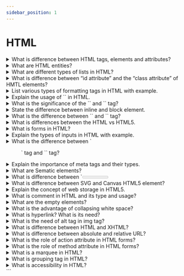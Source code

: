 ```yaml
---
sidebar_position: 1
---
```


# HTML

<details >
<summary>
What is difference between HTML tags, elements and attributes?
</summary>

### Html Elements:

An Html Element consists of an opening and closing tag with the content inserted in between:

For Example:

```html
<p>Content goes here...</p>
```

### Html tag:

The HTML tag is just an opening or closing entity.

For Example:

```html
<p></p>
```

![alt text](../static/img/JFL1P.png)

### HTML attributes

An attribute defines a property for an element, consists of an attribute/value pair, and appears within the element’s start tag. An element’s start tag may contain any number of space separated attribute/value pairs.

```html
<a href="https://www.google.com">Visit Link</a>
```

</details>

<details >
<summary>
 What are HTML entities?
</summary>

### Entity

An HTML entity is a piece of text ("string") that begins with an ampersand (&) and ends with a semicolon (;). HTML entities are frequently used to display reserved characters (which would otherwise be interpreted as HTML code), and invisible characters (like non-breaking spaces). You can also use HTML character entities in place of other characters that are difficult to type with a standard keyboard.

### Reserved characters

Some special characters are reserved for use in HTML, meaning that your browser will parse them as HTML code. For example, if you use the less-than (<) sign, the browser interprets any text that follows as a tag.

To display these characters as text, replace them with their corresponding character entities.

```html
&amp;
<!-- Interpreted as the beginning of an entity or character reference '&' -->

&lt;
<!--Interpreted as the beginning of a  tag '<' -->

&gt;
<!--Interpreted as the ending of a tag '>' -->

&copy;
<!--Interpreted as the copyright sign '©'-->

&deg;
<!--Interpreted as the degree symbol '°'-->
```

</details>

<details >
<summary>
 What are different types of lists in HTML?
</summary>

## HTML List

HTML lists allow the content to follow a proper semantic structure. All the tags in the list require opening and closing tags.
There are 3 types of lists in HTML, namely:

- Unordered List
- Ordered List
- Description List

### Unordered list

Unordered List: An Unordered list is used to create a list of related items, in bulleted or unordered format.

```html
<ul>
  <li>Item1</li>
  <li>Item2</li>
  <li>Item3</li>
  ...
</ul>
```

## Ordered lists

The Ordered lists have an order which is either numerical or alphabetical.

```html
<ol>
  <li>Item1</li>
  <li>Item2</li>
  <li>Item3</li>
  ...
</ol>
```

## Description List

A description list is a type of list where each item has a description. It is also known as a definition list.

```html
<dl>
  <!--<dl>: It defines the start of the list.-->
  <dt>Code</dt>
  <!--<dt>: It defines a item.-->
  <dd>- Code all day!</dd>
  <!--<dd>: It defines the description of each item.-->
  <dt>Eat</dt>
  <dd>- Eat healthy food</dd>
  <dt>Sleep</dt>
  <dd>- Sleep soundly!</dd>
</dl>
```

</details>

<details >
<summary>
What is difference between “id attribute” and the “class attribute” of HMTL elements?
</summary>

In HTML, the "id" and "class" attributes are used to identify and style elements, but they have different purposes.

The "id" attribute is used to uniquely identify an element on a web page. Each "id" value should be unique within the HTML document. It is often used to target specific elements with CSS or JavaScript for styling or functionality.

On the other hand, the "class" attribute is used to group together elements that share a common purpose or style. Multiple elements can have the same "class" value, allowing them to be styled or targeted as a group using CSS or JavaScript.

In summary, "id" is used to uniquely identify a single element, while "class" is used to group multiple elements together.

</details>

<details >
<summary>
List various types of formatting tags in HTML with example.
</summary>

- `<b>`-Bold text
- `<strong>`-Important text
- `<i>`-Italic text
- `<em>`-Emphasized text
- `<mark>`-Marked text
- `<del>`-Deleted text
- `<ins>`-Inserted text
- `<strike>`-strike text
- `<u>`-underline text
- `<sub>`-Subscript text
- `<sup>`-Superscript text
- `<big>`-Big text (1 unit of base text size)
- `<small>`-Smaller text
- `<tt>`-browser's default monospace text

```html
<!--Text in Bold-->
<p><b>Bold Text</b></p>

<!--Text in Strong-->
<p><strong> Strong Text</strong></p>

<!--Text in Italics-->
<p><i>The Text inside italic Tag</i></p>

<!--Text in Emphasize-->
<p><em>Emphasized Text</em></p>

<!-- small text -->
<small>The text inside small Tag</small>

<!-- Big text-->
<big>The text inside big Tag</big>

<!--Text in Superscript-->
superscript <sup>Text</sup>

<!--Text in Subscript-->
subscript<sub>Text</sub>

<!--Deleting andText in Insert-->
<p>
  The TajMahal is located in
  <del>Bombay</del>
  <ins>Agra</ins>
</p>

<!--Text in Highlight-->
<mark>Highlighted Text</mark>

<!-- monospace text -->
<tt>Monospace text</tt>

<!-- underline text -->
<u>underline text</u>
```

</details>

<details >
<summary>
Explain the usage of `<!DOCTYPE>` in HTML.
</summary>

### `<!DOCTYPE>`

tag is used to inform the browser about the version of HTML used in the document. It is called as the document type declaration (DTD). Technically <! DOCTYPE > is not a tag/element, it just an instruction to the browser about the document type.

</details>

<details >
<summary>
What is the significance of the `<head>` and `<body>` tag?
</summary>

## `<head>` tag:

The head tag in HTML is used to contain the metadata or information related to the document.
head tag is used to define all the meta tag. It holds some of the most important tags like `<title>` , `<meta>` , and `<link>`.
the `<head>` tag is used for providing necessary information and linking external resources that contribute to the appearance and behavior of the HTML document.

- From browser perspective, it is not mandatory to include a `<head>` tag inside the HTML document but in previous versions(4.0.1) it was mandatory to include it.

- The tags like `<title>`, `<meta>` or `<link>` which are generally contained inside head will also work fine without the `<head>` tag or outside the `<head>` tag.

- From the developer’s perspective, it is good to include the `<head>` tag inside the document because this syntax is widely used and it also gives a good structure to the document. Later this will help us to interact with the DOM elements in a structured way.

## `<body>` tag:

It is used to contain the main content of the HTML document. It holds everything from the heading, paragraphs to the unique div containers reside inside the `<body>` tag.

- From browser perspective, it is also not mandatory to include a <body> tag inside the HTML document in HTML 5 but in previous versions(4.0.1) it was mandatory to include it.

- The tags like `<div>`, `<p>` or `<a>` which are generally contained inside body will also work fine without the `<body>` tag or outside the `<body>` tag.
  Despite being not mandatory, the `<body>` tag have some attributes like ‘background’, ‘bgcolor’ , ‘a’ , ‘link’ etc.

- From the developer’s perspective, it is good to include the `<body>` tag inside the document. This syntax is widely used and it also gives a good structure to the document. Later this will help us to interact with the DOM elements in a structured way.

</details>

<details >
<summary>
 State the difference between inline and block element.
</summary>

## Block elements:

They consume the entire width available irrespective of their sufficiency. They always start in a new line and have top and bottom margins. It does not contain any other elements next to it.

#### Examples of Block elements:

- `<h1> to <h6>`
- `<div>`
- `<hr>`
- `<li>`
- `<ul>`
- `<ol>`
- `<p>`
- `<table>`

#### Semantic block elements:

- `<header>`
- `<main>`
- `<section> `
- `<footer>`
- `<nav>`
- `<article>`
- `<aside>`

## Inline elements:

Inline elements occupy only enough width that is sufficient to it and allows other elements next to it which are inline. Inline elements don’t start from a new line and don’t have top and bottom margins as block elements have.

#### Examples of Inline elements:

- `<a>`
- `<b>`
- `<br>`
- `<script>`
- `<input>`
- `<img>`
- `<span>`
- `<label>`
</details>

<details >
<summary>
What is the difference between `<link>` and `<a>`  tag?
</summary>

## `<link>` Tag:

This tag is used to establish a connection/relationship between the current document and some external resources that are associated with the webpage. The resource could be a CSS file, an icon used in the site, a manifest, etc.

It has certain attributes some of mostly used are the following.

- href= "URL"
- media= "media_query/media_type"
- rel= "relationship_with_resource"
- size= "HeightxWidth"
- type= "MIME_TYPE"

### Example:

```html
<html>
  <head>
    <title>Link Tag</title>
    <link rel="stylesheet" href="./externalResource.css" />
  </head>
  <body></body>
</html>
```

## `<a>` Tag:

This anchor tag establishes a hyperlink to an external or internal document of HTML, an address like email or telephone, and some kind of external URL address.

### Some of the commonly used attributes are:-

- href="URL"
- target="some_browsing_context"
- download="filename.ext"
- ping="URL"

### Example:

```html
<a href="https://www.google.com" target="_blank"> anchor tag </a>
```

</details>

<details >
<summary>
What is differences between the HTML vs HTML5.
</summary>

- HTML

HTML stands for Hyper Text Markup Language. It is used to design web pages using a markup language. HTML is a combination of Hypertext and Markup language

- HTML5

HTML 5 is the fifth and current version of HTML. It has improved the markup available for documents and has introduced application programming interfaces(API) and Document Object Model(DOM). It has introduced various new features like drag and drop, geo-location services

<table>
<col>
<col>
<thead>
<tr>
<th>HTML</th>
<th>HTML5</th>
</tr>
</thead>
<tbody>
<tr>
<td>It didn’t support audio and video without the use of flash player support.</td>
<td >It supports audio and video controls with the use of &lt;audio&gt; and &lt;video&gt; tags.</td>
</tr>
<tr>
<td>It uses cookies to store temporary data.td>
<td >It uses SQL databases and application cache to store offline data.</td>
</tr>
<tr>
<td >Does not allow JavaScript to run in the browser.</span></td>
<td >Allows JavaScript to run in the background. This is possible due to JS Web worker API in HTML5.</td>
</tr>
<tr>
<td >Vector graphics are possible in HTML with the help of various technologies such as VML, Silver-light, Flash, etc.</td>
<td >Vector graphics are additionally an integral part of HTML5 like SVG and Canvas.</td>
</tr>
<tr>
<td >It does not allow drag and drop effects.</td>
<td >It allows drag and drop effects.</td>
</tr>

<tr>
<td >It works with all old browsers.</td>
<td >It supported by all new browser like Firefox, Mozilla, Chrome, Safari, etc.</td>
</tr>
<tr>
<td >&lt;HTML&gt;,&lt;Body&gt; , and &lt;Head&gt; tags are mandatory while writing a HTML code.</td>
<td >These tags can be omitted while writing HTML code.</td>
</tr>

<tr>
<td >Elements like nav, header were not present.</td>
<td >New element for web structure like nav, header, footer etc.</td>
</tr>

<tr>
<td >It is almost impossible to get true GeoLocation of user with the help of browser.</td>
<td >One can track the GeoLocation of a user easily by using JS GeoLocation API.</td>
</tr>

</tbody>
</table>
</table>

</details>

<details >
<summary>
What is forms in HTML?
</summary>

HTML Form is a document that stores information of a user on a web server using interactive controls. An HTML form contains different kinds of information such as username, password, contact number, email id, etc.
The elements used in an HTML form are the check box, input box, radio buttons, submit buttons, etc. Using these elements the information of a user is submitted on a web server.

Example:

```html
<!DOCTYPE html>
<html>
  <body>
    <form>
      Username:<br />
      <input type="text" name="username" />
      <br />
      Email id:<br />
      <input type="text" name="email_id" />
      <br /><br />
      <input type="submit" value="Submit" />
    </form>
  </body>
</html>
```

</details>

<details >
<summary>
Explain the types of inputs in HTML with example.

</summary>

The `<input>` HTML element is used to create interactive controls for web-based forms in order to accept data from the user.

How an `<input>` works varies considerably depending on the value of its type attribute. If this attribute is not specified, the default type adopted is text.

- button: A push button with no default behavior displaying the value of the value attribute, empty by default.

```html
<label for="button">input button</label>
<input type="button" id="button" name="button" />
```

- checkbox: A check box allowing single values to be selected/deselected.

```html
<div>
  <input type="checkbox" id="scales" name="scales" checked />
  <label for="scales">Scales</label>
</div>

<div>
  <input type="checkbox" id="horns" name="horns" />
  <label for="horns">Horns</label>
</div>
```

- color:Interface used to choose the color of our choice.

```html
  <input type="color" id="head" name="head" value="#e66465" />
  <label for="head">Head</label>
</div>
```

- date: Interface used to choose a date.

```html
<input
  type="date"
  id="start"
  name="trip-start"
  value="2018-07-22"
  min="2018-01-01"
  max="2018-12-31"
/>
```

- Email: Interface used to accept e-mail addresses.

```html
<input type="email" id="email" pattern=".+@example\.com" size="30" required />
```

- File: Interface used to upload files.

```html
<input type="file" id="avatar" name="avatar" accept="image/png, image/jpeg" />
```

- Image: Interface used to input an image.

```html
<input
  type="image"
  id="image"
  alt="Login"
  src="/media/examples/login-button.png"
/>
```

- Month: Interface used to input years and months. The format is “YYYY-MM”.

```html
<input type="month" id="start" name="start" min="2018-03" value="2018-05" />
```

- Number: Interface let the user enter a number.

```html
<input type="number" id="tentacles" name="tentacles" min="10" max="100" />
```

- Password: Interface defines a password field (characters are masked for security).

```html
<label for="pass">Password (8 characters minimum):</label>
<input type="password" id="pass" name="password" minlength="8" required />
```

- Radio: Collection of radio buttons inputting a set of options.

```html
<input type="radio" id="huey" name="drone" value="huey" checked />
<label for="huey">Huey</label>

<input type="radio" id="dewey" name="drone" value="dewey" />
<label for="dewey">Dewey</label>

<input type="radio" id="louie" name="drone" value="louie" />
<label for="louie">Louie</label>
```

- Range: Slide control interface with Default range is 0 to 100.

```html
<input type="range" id="volume" name="volume" min="0" max="11" />
<label for="volume">Volume</label>
```

- Reset :Interface used to resets the form to the default values.

```html
<label for="id">User ID:</label>
<input type="text" id="id" name="id" />

<input type="reset" value="Reset" />
<input type="submit" value="Submit" />
```

- Search: Interface for entering a search string.

```html
<input type="search" id="site-search" name="q" />

<button>Search</button>
```

- Submit: Interface for submitting all form values to a form-handler.

```html
<input type="submit" value="Send Request" />
```

- URL: elements of type url are used to let the user enter and edit a URL.

```html
<label for="url">Enter an https:// URL:</label>
<input
  type="url"
  name="url"
  id="url"
  placeholder="https://example.com"
  pattern="https://.*"
  size="30"
  required
/>
```

</details>

<details >
<summary>
What is the difference between `<figure>` tag and `<img>` tag?
</summary>
 
`<figure>` tag is used to semantically organize the content of images, videos, audios or even charts or tables, block of codes in the HTML document.

```html
<figure>
  <img src="url" />
  <figcaption>content</figcaption>
</figure>
```

figcaption: This tag is used to set the caption to the image. It is optional to use.

HTML `<img>` tag is used to add image or to set the background in the webpage/website. Nowadays website does not directly add images to a web page, as the images are linked to web pages by using the `<img>` tag which holds space for the image.

```html
<img src="url" alt="some_text" />
```

</details>

<details >
<summary>
Explain the importance of meta tags and their types.
</summary>

Meta tags are pieces of information you use to tell the search engines and those viewing your site more about your page and the information it contains. Meta tags include:

- Title tags: the title of your page, which should be unique for every page you publish
- Meta description: a description of the content on the page
- Viewport tag: impacts how your content appears on mobile devices

- Robots: can be used to indicate content that you want a “noindex” or a “nofollow”
- Hreflang tags: allows the search engine to identify the language and country you want content displayed for when you have an international audience
- Canonical tags: used to specify the primary or principle version of the page
- Open graph tags: used to specify which assets show up in title and image by default when sharing links on social sites
- Content type: impacts how your page is rendered in the browser

Meta tags are brief snippets of text designed to describe a page’s content. these tags do not appear visibly on the page; rather, they are embedded in the page’s source code. Search engines are the ones that read and interpret these tags, aiding them in comprehending the subject matter of the page.

</details>

<details >
<summary>
What are Sematic elements?
</summary>
A semantic element clearly describes its meaning to both the browser and the developer.

Examples of non-semantic elements: `<div>` and `<span>` - Tells nothing about its content.

Examples of semantic elements: `<form>`, `<table>`, and `<article>` - Clearly defines its content.

</details>

<details >
<summary>
What is difference between `<meter>` tag and `<progress>` tag?
</summary>

- Progress tag: This tag is used to represent a progress bar on the webpage in order to show the progress of a task. Some uses of the progress bar include showing the file upload/download progress on a website.

```html
<progress value="50" max="200"></progress>
```

- Meter Tag: A Meter tag is also known as a gauge and basically defines a scale for the measurement of data within a specified range. The uses of a meter tag may include the fuel left in the tank, the temperature of an object, etc.

```html
<meter value="50" max="200" min="20"></meter>
```

</details>

<details >
<summary>
What is difference between SVG and Canvas HTML5 element?
</summary>

- Scalable Vector Graphics (SVG) is an XML-based image format used to define two-dimensional vector-based graphics for the web. Unlike raster images (Ex .jpg, .gif, .png, etc.),
  a vector image can be scaled up or down to any extent without losing the image quality. An SVG image is drawn out using a series of statements that follow the XML schema — that means SVG images can be created and edited with any text editor, such as Notepad.

```html
<svg id="svgelem" height="200">
  <circle id="greencircle" cx="60" cy="60" r="50" fill="green" />
</svg>
```

- The Canvas element is used to draw graphics on the fly, via scripting (usually JavaScript). The element is only a container for graphics. You must use a script to actually draw the graphics. Canvas has several methods for drawing paths, boxes, circles, text, and adding images.

```html
<canvas
  id="newCanvas"
  width="100"
  height="100"
  style="border:1px solid #000000;"
>
</canvas>

<script>
  var c = document.getElementById("newCanvas");
  var ctx = c.getContext("2d");
  ctx.fillStyle = "#7cce2b";
  ctx.fillRect(0, 0, 100, 100);
</script>
```

</details>

<details >
<summary>
Explain the concept of web storage in HTML5.
</summary>

In web storage feature, web applications can locally store data within the browser on the client side. It stores data in the form of key/value pair on the browser. Web Storage sometimes also known as DOM storage.

Storing data with the help of web storage is similar to cookies, but it is better and faster than cookies storage.

Advantages of Web Storage:

- Web Storage can use storage space upto 5MB per domain. (The browser software may prompt the user if the space limit is reached).
- It will not send data to the server side, hence it is faster than cookies storage.
- The data stored by local Storage never expires, but cookies data expires after some time or session.
- Web Storage is more secure than cookies.

</details>

<details >
<summary>
What is comment in HTML and its type and usage?
</summary>

The comment tag is used to insert comments in the source code.
Comments are not displayed in the browsers.

You can use comments to explain your code, which can help you when you edit the source code at a later date.

Types of HTML Comments

1. Single line Comments in HTML

```html
<!--following is a paragraph-->
<p><i>Welcome to DataFlair!</i></p>
```

2. Multi-line Comments in HTML

```html
<!--Comments can be used to
add multiple line
on to the HTML Document.-->
<!--following is a paragraph-->
<p>Welcome to DataFlair</p>
```

3. `<comment>` tag in HTML

```html
<p>
  This is <comment>not</comment>
  Internet Explorer.
</p>
```

4. Conditional Comments in HTML

```html
<!--[if IE 9]>
  <h1>DataFlair</h1>
  <p>E-Learning</p>
<![endif]-->
```

</details>

<details >
<summary>
What are the empty elements?
</summary>

Empty or void elements are HTML elements that don’t require a closing tag because they contain no content. They are self-contained, independently complete, and don’t rely on other elements to function. Instead of having separate open and closing tags, empty elements combine both into a single tag, making it easy to add certain types of content to a page.

You can use empty HTML elements to add structure and functionality to web pages, such as embedding images, links, breaks, lists, or metadata.

</details>

<details >
<summary>
What is the advantage of collapsing white space?
</summary>

In HTML, a sequence of whitespace characters is treated as a single space character.

The browser collapses a sequence of spaces into a single space character, which helps a developer indent the HTML code as needed for better readability and understandability without worrying about the extra spaces within the HTML code.

```html
<!DOCTYPE html>
<html>
  <head> </head>
  <body>
    <h1>HTML Collapses Extra Space</h1>
    <p>
      Paragraph content has a sequence of spaces that are collapsed to a single
      space character by the browser.
    </p>
  </body>
</html>
```

</details>

<details >
<summary>
What is hyperlink? What is its need?
</summary>

A hyperlink, also called a link or web link, contains an address for a destination and acts as a reference to data. A user can easily follow, jump to, and be directed to the destination by either clicking, tapping on, or hovering over the link.

A hyperlink can be a piece of text, an image, an icon, or a graphic that, when you click on it, points to and navigates you to a different webpage or document. It can also point to a specific section or element within the same webpage or document.

Hypertext is text with hyperlinks. The linked text (the reference to data) is called anchor text.

```html
<a href="https://www.google.com/"> click to link</a>
```

</details>

<details >
<summary>
What is the need of alt tag in img tag?
</summary>

The alt attribute provides alternative information for an image if a user for some reason cannot view it (because of slow connection, an error in the src attribute, or if the user uses a screen reader).

```html
<img scr="img_girl.jpg" alt="text" />
```

</details>

<details >
<summary>
What is difference between HTML and XHTML?
</summary>

HTML (HypertextMarkup Language) and XHTML (Extensible Hypertext Markup Language) are both markup languages used for creating and displaying web pages. The main difference between them is the syntax and structure; HTML is more lenient in its syntax, while XHTML has a more strict syntax and follows XML rules.

#### Key Differences Between HTML and XHTML

- Syntax: XHTML has a stricter syntax than HTML, meaning that it must follow XML rules for proper formatting and structure. HTML, on the other hand, is more flexible in its syntax.

- Document Type Definition (DTD): XHTML requires a DTD to be specified, which defines the rules for the structure of the document. HTML does not require a DTD.

- Case sensitivity: XHTML is case sensitive, meaning that elements and attributes must be in lower case. HTML is not case sensitive.

- Empty Elements: In XHTML, all empty elements must be closed, such as `<br />` or `<img src="image.jpg" alt="image" />`. In HTML, some empty elements can be left open, such as `<br>` or `<img src="image.jpg" alt="image">`.

- Attribute values: In XHTML, all attribute values must be quoted, while in HTML they can be either quoted or unquoted.

- Error handling: XHTML has more strict error handling, with errors resulting in the page not being displayed properly. HTML is more forgiving of errors and will still display the page even if there are mistakes in the code.

- Future compatibility: XHTML is designed to be compatible with future technologies and devices, while HTML may not be as compatible in the future.

</details>

<details >
<summary>
What is difference between absolute and relative URL?
</summary>

Absolute URLs specify the full path to a resource including the protocol and domain name, while relative URLs specify a path relative to the current URL’s base path.

- An absolute URL provides the complete address of a webpage or file on the internet, including the protocol “http:// or https://” domain, and path to the resource.

eg. https://www.example.com/images/logo.png

- A relative URL specifies the path to a resource about the current document’s path or the base URL of the website, without the domain name and protocol.

a relative URL to another page in the same directory like contact.html would simply be ,
e.g. contact.html

</details>

<details >
<summary>
What is the role of action attribute in HTML forms?
</summary>

The HTML action Attribute is used to specify where the form data is to be sent to the server after the submission of the form. When a user submits a form, the browser sends the data to the specified URL, allowing server-side scripts to handle the information and generate a response.

```html
<form action="URL"></form>
```

</details>

<details >
<summary>
What is the role of method attribute in HTML forms?
</summary>

The method attribute specifies how to send form-data (the form-data is sent to the page specified in the action attribute).

The form-data can be sent as URL variables (with method="get") or as HTTP post transaction (with method="post").

Notes on GET:

- Appends form-data into the URL in name/value pairs
- The length of a URL is limited (about 3000 characters)
- Never use GET to send sensitive data! (will be visible in the URL)
- Useful for form submissions where a user wants to bookmark the result
- GET is better for non-secure data, like query strings in Google

Notes on POST:

- Appends form-data inside the body of the HTTP request (data is not shown in URL)
- Has no size limitations
- Form submissions with POST cannot be bookmarked

</details>

<details >
<summary>
What is a marquee in HTML?
</summary>

The `<marquee>` HTML element is used to insert a scrolling area of text. You can control what happens when the text reaches the edges of its content area using its attributes.

## Attributes

- behavior: Sets how the text is scrolled within the marquee. Possible values are scroll, slide and alternate. If no value is specified, the default value is scroll.

- bgcolor: Deprecated Sets the background color through color name or hexadecimal value.

- direction: Deprecated Sets the direction of the scrolling within the marquee. Possible values are left, right, up and down. If no value is specified, the default value is left.

- height: Deprecated Sets the height in pixels or percentage value.

- hspace: Deprecated
  Sets the horizontal margin

- loop: Deprecated
  Sets the number of times the marquee will scroll. If no value is specified, the default value is −1, which means the marquee will scroll continuously.

- scrollamount: Deprecated
  Sets the amount of scrolling at each interval in pixels. The default value is 6.

- scrolldelay: Deprecated
  Sets the interval between each scroll movement in milliseconds. The default value is 85.

- truespeed: Deprecated
  By default, scrolldelay values lower than 60 are ignored. If truespeed is present, those values are not ignored.

- vspace: Deprecated
  Sets the vertical margin in pixels or percentage value.
- width: Deprecated
  Sets the width in pixels or percentage value.

```html
<marquee>This text will scroll from right to left</marquee>

<marquee direction="up">This text will scroll from bottom to top</marquee>

<marquee
  direction="down"
  width="250"
  height="200"
  behavior="alternate"
  style="border:solid"
>
  <marquee behavior="alternate">This text will bounce</marquee>
</marquee>
```

</details>

<details >
<summary>
 What is grouping tag in HTML?
</summary>

Grouping plays a vital role in our web page because it helps the developer to target specific classes and id which makes it easier to position, style, or manipulate the web page with the help of HTML, CSS, or JavaScript.

Grouping can be performed with the help of various tags such as `<div>`, `<header>`, `<footer>`, and `<section>`.

```html
<!DOCTYPE html>
<html>
  <head>
    <style>
      header {
        color: red;
      }

      .div1 {
        background: yellow;
      }

      .div2 {
        background: blue;
      }

      footer {
        color: blue;
      }
    </style>
  </head>

  <body>
    <header>
      <h1>This is heading</h1>

      <p>This is paragraph in header group</p>
    </header>

    <div class="div1">
      <h1>In Div1</h1>
    </div>
    <div class="div2">
      <h1>In Div2</h1>
    </div>

    <footer>
      <p>This is footer information</p>

      <p><a href="mailto:xyz@gmail.com">Email</a></p>
    </footer>
  </body>
</html>
```

</details>

<details >
<summary>
 What is accessibility in HTML?
</summary>

Accessibility is the practice of making your websites usable by as many people as possible. We traditionally think of this as being about people with disabilities, but the practice of making sites accessible also benefits other groups such as those using mobile devices, or those with slow network connections.

Some common accessibility considerations in HTML include:

- Semantic HTML, which improves accessibility, also improves SEO, making your site more findable.

- Caring about accessibility demonstrates good ethics and morals, which improves your public image.

- Text Alternatives: Providing descriptive text alternatives for non-text content such as images, videos, and audio files using the alt attribute for images (`<img>`), `<audio>` and `<video>` elements.

- Form Accessibility: Providing labels for form inputs, using appropriate input types (`<input type="text">`, `<input type="email">`, `<input type="checkbox">`, etc.), and associating labels with their corresponding inputs using the for attribute on `<label>` elements.

- Other good practices that improve accessibility also make your site more usable by other groups, such as mobile phone users or those on low network speed. In fact, everyone can benefit from many such improvements.

</details>
```
